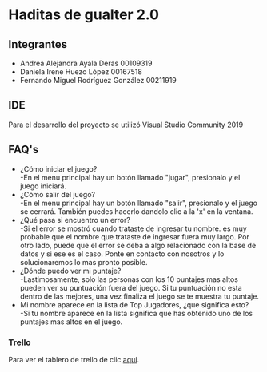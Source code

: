 # Haditas de gualter 2.0

## Integrantes
* Andrea Alejandra Ayala Deras 00109319
* Daniela Irene Huezo López 00167518
* Fernando Miguel Rodríguez González 00211919

## IDE<br>
Para el desarrollo del proyecto se utilizó Visual Studio Community 2019

## FAQ's<br>
- ¿Cómo iniciar el juego?<br>
     -En el menu principal hay un botón llamado "jugar", presionalo y el juego iniciará.<br>
- ¿Cómo salir del juego?<br>
     -En el menu principal hay un botón llamado "salir", presionalo y el juego se cerrará. También puedes
     hacerlo dandolo clic a la 'x' en la ventana.<br>
- ¿Qué pasa si encuentro un error?<br>
     -Si el error se mostró cuando trataste de ingresar tu nombre. es muy probable que el nombre que trataste de ingresar fuera muy largo.
      Por otro lado, puede que el error se deba a algo relacionado con la base de datos y si ese es el caso. Ponte en contacto con nosotros y lo solucionaremos lo mas pronto             posible.<br>
- ¿Dónde puedo ver mi puntaje?<br>
     -Lastimosamente, solo las personas con los 10 puntajes mas altos pueden ver su puntuación fuera del juego.
      Si tu puntuación no esta dentro de las mejores, una vez finaliza el juego se te muestra tu puntaje.<br>      
- Mi nombre aparece en la lista de Top Jugadores, ¿que significa esto?<br>
     -Si tu nombre aparece en la lista significa que has obtenido uno de los puntajes mas altos en el juego.<br>


### Trello<br>
Para ver el tablero de trello de clic [aquí](https://trello.com/b/OiS3LTzU/haditas-de-gualter-20-arkanoid).

